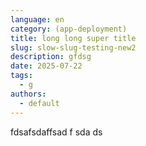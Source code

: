 ```yaml
---
language: en
category: (app-deployment)
title: long long super title
slug: slow-slug-testing-new2
description: gfdsg
date: 2025-07-22
tags:
  - g
authors:
  - default
---
```

fdsafsdaffsad f sda ds
